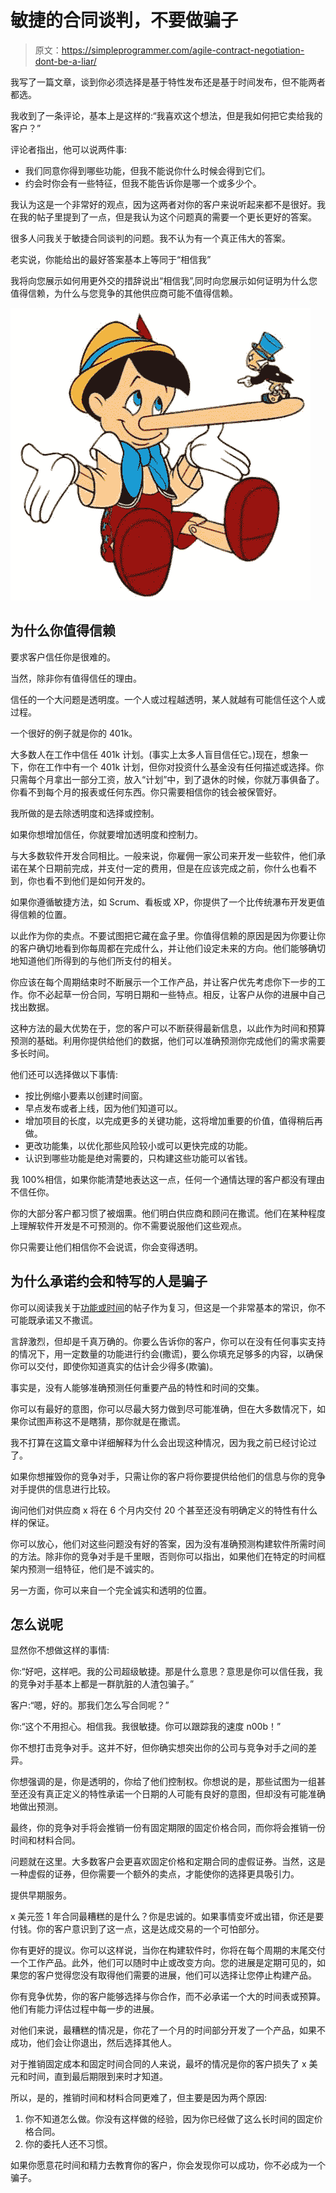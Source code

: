 # 敏捷的合同谈判，不要做骗子

> 原文：<https://simpleprogrammer.com/agile-contract-negotiation-dont-be-a-liar/>

我写了一篇文章，谈到你必须选择是基于特性发布还是基于时间发布，但不能两者都选。

我收到了一条评论，基本上是这样的:“我喜欢这个想法，但是我如何把它卖给我的客户？”

评论者指出，他可以说两件事:

*   我们同意你得到哪些功能，但我不能说你什么时候会得到它们。
*   约会时你会有一些特征，但我不能告诉你是哪一个或多少个。

我认为这是一个非常好的观点，因为这两者对你的客户来说听起来都不是很好。我在我的帖子里提到了一点，但是我认为这个问题真的需要一个更长更好的答案。

很多人问我关于敏捷合同谈判的问题。我不认为有一个真正伟大的答案。

老实说，你能给出的最好答案基本上等同于“相信我”

我将向您展示如何用更外交的措辞说出“相信我”,同时向您展示如何证明为什么您值得信赖，为什么与您竞争的其他供应商可能不值得信赖。



![liar](img/4c1a5d59e8ef68a56c7451d2c3c9abaa.png "liar")



## 为什么你值得信赖

要求客户信任你是很难的。

当然，除非你有值得信任的理由。

信任的一个大问题是透明度。一个人或过程越透明，某人就越有可能信任这个人或过程。

一个很好的例子就是你的 401k。

大多数人在工作中信任 401k 计划。(事实上太多人盲目信任它。)现在，想象一下，你在工作中有一个 401k 计划，但你对投资什么基金没有任何描述或选择。你只需每个月拿出一部分工资，放入“计划”中，到了退休的时候，你就万事俱备了。你看不到每个月的报表或任何东西。你只需要相信你的钱会被保管好。

我所做的是去除透明度和选择或控制。

如果你想增加信任，你就要增加透明度和控制力。

与大多数软件开发合同相比。一般来说，你雇佣一家公司来开发一些软件，他们承诺在某个日期前完成，并支付一定的费用，但是在应该完成之前，你什么也看不到，你也看不到他们是如何开发的。

如果你遵循敏捷方法，如 Scrum、看板或 XP，你提供了一个比传统瀑布开发更值得信赖的位置。

以此作为你的卖点。不要试图把它藏在盒子里。你值得信赖的原因是因为你要让你的客户确切地看到你每周都在完成什么，并让他们设定未来的方向。他们能够确切地知道他们所得到的与他们所支付的相关。

你应该在每个周期结束时不断展示一个工作产品，并让客户优先考虑你下一步的工作。你不必起草一份合同，写明日期和一些特点。相反，让客户从你的进展中自己找出数据。

这种方法的最大优势在于，您的客户可以不断获得最新信息，以此作为时间和预算预测的基础。利用你提供给他们的数据，他们可以准确预测你完成他们的需求需要多长时间。

他们还可以选择做以下事情:

*   按比例缩小要素以创建时间窗。
*   早点发布或者上线，因为他们知道可以。
*   增加项目的长度，以完成更多的关键功能，这将增加重要的价值，值得稍后再做。
*   更改功能集，以优化那些风险较小或可以更快完成的功能。
*   认识到哪些功能是绝对需要的，只构建这些功能可以省钱。

我 100%相信，如果你能清楚地表达这一点，任何一个通情达理的客户都没有理由不信任你。

你的大部分客户都习惯了被烟熏。他们明白供应商和顾问在撒谎。他们在某种程度上理解软件开发是不可预测的。你不需要说服他们这些观点。

你只需要让他们相信你不会说谎，你会变得透明。

## 为什么承诺约会和特写的人是骗子

你可以阅读我关于[功能或时间](https://simpleprogrammer.com/2010/06/14/release-management-features-or-time)的帖子作为复习，但这是一个非常基本的常识，你不可能既承诺又不撒谎。

言辞激烈，但却是千真万确的。你要么告诉你的客户，你可以在没有任何事实支持的情况下，用一定数量的功能进行约会(撒谎)，要么你填充足够多的内容，以确保你可以交付，即使你知道真实的估计会少得多(欺骗)。

事实是，没有人能够准确预测任何重要产品的特性和时间的交集。

你可以有最好的意图，你可以尽最大努力做到尽可能准确，但在大多数情况下，如果你试图声称这不是瞎猜，那你就是在撒谎。

我不打算在这篇文章中详细解释为什么会出现这种情况，因为我之前已经讨论过了。

如果你想摧毁你的竞争对手，只需让你的客户将你要提供给他们的信息与你的竞争对手提供的信息进行比较。

询问他们对供应商 x 将在 6 个月内交付 20 个甚至还没有明确定义的特性有什么样的保证。

你可以放心，他们对这些问题没有好的答案，因为没有准确预测构建软件所需时间的方法。除非你的竞争对手是千里眼，否则你可以指出，如果他们在特定的时间框架内预测一组特征，他们是不诚实的。

另一方面，你可以来自一个完全诚实和透明的位置。

## 怎么说呢

显然你不想做这样的事情:

你:“好吧，这样吧。我的公司超级敏捷。那是什么意思？意思是你可以信任我，我的竞争对手基本上都是一群肮脏的人渣包骗子。”

客户:“嗯，好的。那我们怎么写合同呢？”

你:“这个不用担心。相信我。我很敏捷。你可以跟踪我的速度 n00b！”

你不想打击竞争对手。这并不好，但你确实想突出你的公司与竞争对手之间的差异。

你想强调的是，你是透明的，你给了他们控制权。你想说的是，那些试图为一组甚至还没有真正定义的特性承诺一个日期的人可能有良好的意图，但却没有可能准确地做出预测。

最终，你的竞争对手将会推销一份有固定期限的固定价格合同，而你将会推销一份时间和材料合同。

问题就在这里。大多数客户会更喜欢固定价格和定期合同的虚假证券。当然，这是一种虚假的证券，但你需要一个额外的卖点，才能使你的选择更具吸引力。

提供早期服务。

x 美元签 1 年合同最糟糕的是什么？你是忠诚的。如果事情变坏或出错，你还是要付钱。你的客户意识到了这一点，这是达成交易的一个可怕部分。

你有更好的提议。你可以这样说，当你在构建软件时，你将在每个周期的末尾交付一个工作产品。此外，他们可以随时中止或改变方向。您的进展是定期可见的，如果您的客户觉得您没有取得他们需要的进展，他们可以选择让您停止构建产品。

你有竞争优势，你的客户能够选择与你合作，而不必承诺一个大的时间表或预算。他们有能力评估过程中每一步的进展。

对他们来说，最糟糕的情况是，你花了一个月的时间部分开发了一个产品，如果不成功，他们会让你退出，然后选择其他人。

对于推销固定成本和固定时间合同的人来说，最坏的情况是你的客户损失了 x 美元和时间，直到最后期限到来时才知道。

所以，是的，推销时间和材料合同更难了，但主要是因为两个原因:

1.  你不知道怎么做。你没有这样做的经验，因为你已经做了这么长时间的固定价格合同。
2.  你的委托人还不习惯。

如果你愿意花时间和精力去教育你的客户，你会发现你可以成功，你不必成为一个骗子。